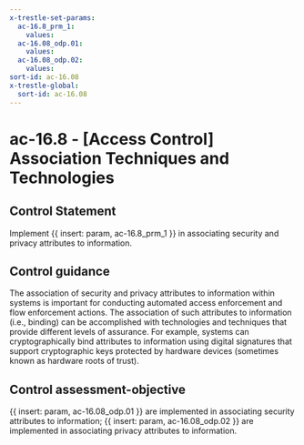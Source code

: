 ```yaml
---
x-trestle-set-params:
  ac-16.8_prm_1:
    values:
  ac-16.08_odp.01:
    values:
  ac-16.08_odp.02:
    values:
sort-id: ac-16.08
x-trestle-global:
  sort-id: ac-16.08
---
```


# ac-16.8 - \[Access Control\] Association Techniques and Technologies

## Control Statement

Implement {{ insert: param, ac-16.8_prm_1 }} in associating security and privacy attributes to information.

## Control guidance

The association of security and privacy attributes to information within systems is important for conducting automated access enforcement and flow enforcement actions. The association of such attributes to information (i.e., binding) can be accomplished with technologies and techniques that provide different levels of assurance. For example, systems can cryptographically bind attributes to information using digital signatures that support cryptographic keys protected by hardware devices (sometimes known as hardware roots of trust).

## Control assessment-objective

{{ insert: param, ac-16.08_odp.01 }} are implemented in associating security attributes to information;
{{ insert: param, ac-16.08_odp.02 }} are implemented in associating privacy attributes to information.

